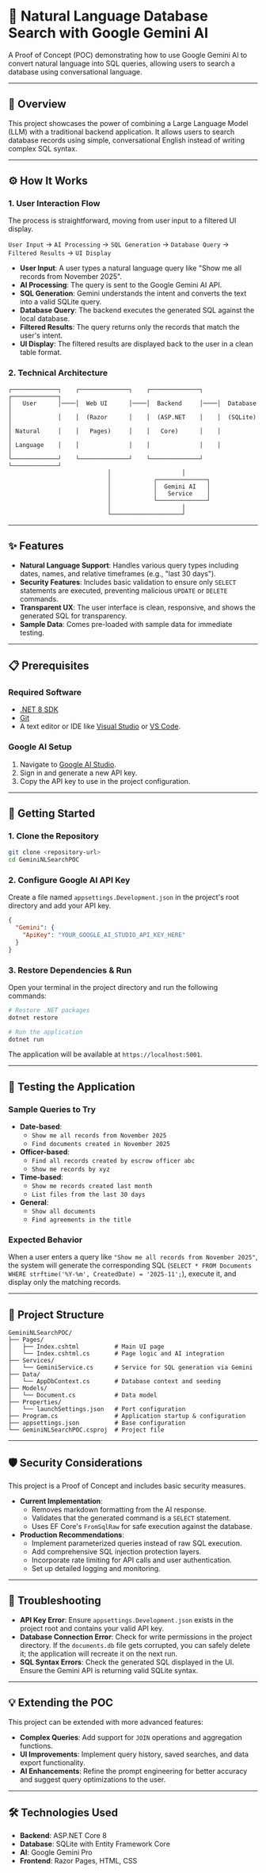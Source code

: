 # 🤖 Natural Language Database Search with Google Gemini AI

A Proof of Concept (POC) demonstrating how to use Google Gemini AI to convert natural language into SQL queries, allowing users to search a database using conversational language.

-----

## 📜 Overview

This project showcases the power of combining a Large Language Model (LLM) with a traditional backend application. It allows users to search database records using simple, conversational English instead of writing complex SQL syntax.

-----

## ⚙️ How It Works

### 1\. User Interaction Flow

The process is straightforward, moving from user input to a filtered UI display.

`User Input` → `AI Processing` → `SQL Generation` → `Database Query` → `Filtered Results` → `UI Display`

  * **User Input**: A user types a natural language query like "Show me all records from November 2025".
  * **AI Processing**: The query is sent to the Google Gemini AI API.
  * **SQL Generation**: Gemini understands the intent and converts the text into a valid SQLite query.
  * **Database Query**: The backend executes the generated SQL against the local database.
  * **Filtered Results**: The query returns only the records that match the user's intent.
  * **UI Display**: The filtered results are displayed back to the user in a clean table format.

### 2\. Technical Architecture

```text
┌─────────────┐    ┌──────────────┐    ┌──────────────┐    ┌─────────────┐
│   User      │────│  Web UI      │────│  Backend     │────│  Database   │
│             │    │  (Razor      │    │  (ASP.NET    │    │  (SQLite)   │
│ Natural     │    │   Pages)     │    │   Core)      │    │             │
│ Language    │    │              │    │              │    │             │
└─────────────┘    └──────────────┘    └──────────────┘    └─────────────┘
                            │                    │
                            │            ┌──────────────┐
                            │            │  Gemini AI   │
                            │            │   Service    │
                            │            └──────────────┘
                            │                    │
                            └────────────────────┘
```

-----

## ✨ Features

  * **Natural Language Support**: Handles various query types including dates, names, and relative timeframes (e.g., "last 30 days").
  * **Security Features**: Includes basic validation to ensure only `SELECT` statements are executed, preventing malicious `UPDATE` or `DELETE` commands.
  * **Transparent UX**: The user interface is clean, responsive, and shows the generated SQL for transparency.
  * **Sample Data**: Comes pre-loaded with sample data for immediate testing.

-----

## 📋 Prerequisites

### Required Software

  * [.NET 8 SDK](https://dotnet.microsoft.com/download/dotnet/8.0)
  * [Git](https://git-scm.com/downloads)
  * A text editor or IDE like [Visual Studio](https://visualstudio.microsoft.com/) or [VS Code](https://code.visualstudio.com/).

### Google AI Setup

1.  Navigate to [Google AI Studio](https://aistudio.google.com/).
2.  Sign in and generate a new API key.
3.  Copy the API key to use in the project configuration.

-----

## 🚀 Getting Started

### 1\. Clone the Repository

```bash
git clone <repository-url>
cd GeminiNLSearchPOC
```

### 2\. Configure Google AI API Key

Create a file named `appsettings.Development.json` in the project's root directory and add your API key.

```json
{
  "Gemini": {
    "ApiKey": "YOUR_GOOGLE_AI_STUDIO_API_KEY_HERE"
  }
}
```

### 3\. Restore Dependencies & Run

Open your terminal in the project directory and run the following commands:

```bash
# Restore .NET packages
dotnet restore

# Run the application
dotnet run
```

The application will be available at `https://localhost:5001`.

-----

## 🧪 Testing the Application

### Sample Queries to Try

  * **Date-based**:
      * `Show me all records from November 2025`
      * `Find documents created in November 2025`
  * **Officer-based**:
      * `Find all records created by escrow officer abc`
      * `Show me records by xyz`
  * **Time-based**:
      * `Show me records created last month`
      * `List files from the last 30 days`
  * **General**:
      * `Show all documents`
      * `Find agreements in the title`

### Expected Behavior

When a user enters a query like `"Show me all records from November 2025"`, the system will generate the corresponding SQL (`SELECT * FROM Documents WHERE strftime('%Y-%m', CreatedDate) = '2025-11';`), execute it, and display only the matching records.

-----

## 📁 Project Structure

```
GeminiNLSearchPOC/
├── Pages/
│   ├── Index.cshtml          # Main UI page
│   └── Index.cshtml.cs       # Page logic and AI integration
├── Services/
│   └── GeminiService.cs      # Service for SQL generation via Gemini
├── Data/
│   └── AppDbContext.cs       # Database context and seeding
├── Models/
│   └── Document.cs           # Data model
├── Properties/
│   └── launchSettings.json   # Port configuration
├── Program.cs                # Application startup & configuration
├── appsettings.json          # Base configuration
└── GeminiNLSearchPOC.csproj  # Project file
```

-----

## 🛡️ Security Considerations

This project is a Proof of Concept and includes basic security measures.

  * **Current Implementation**:
      * Removes markdown formatting from the AI response.
      * Validates that the generated command is a `SELECT` statement.
      * Uses EF Core's `FromSqlRaw` for safe execution against the database.
  * **Production Recommendations**:
      * Implement parameterized queries instead of raw SQL execution.
      * Add comprehensive SQL injection protection layers.
      * Incorporate rate limiting for API calls and user authentication.
      * Set up detailed logging and monitoring.

-----

## 🔧 Troubleshooting

  * **API Key Error**: Ensure `appsettings.Development.json` exists in the project root and contains your valid API key.
  * **Database Connection Error**: Check for write permissions in the project directory. If the `documents.db` file gets corrupted, you can safely delete it; the application will recreate it on the next run.
  * **SQL Syntax Errors**: Check the generated SQL displayed in the UI. Ensure the Gemini API is returning valid SQLite syntax.

-----

## 💡 Extending the POC

This project can be extended with more advanced features:

  * **Complex Queries**: Add support for `JOIN` operations and aggregation functions.
  * **UI Improvements**: Implement query history, saved searches, and data export functionality.
  * **AI Enhancements**: Refine the prompt engineering for better accuracy and suggest query optimizations to the user.

-----

## 🛠️ Technologies Used

  * **Backend**: ASP.NET Core 8
  * **Database**: SQLite with Entity Framework Core
  * **AI**: Google Gemini Pro
  * **Frontend**: Razor Pages, HTML, CSS
